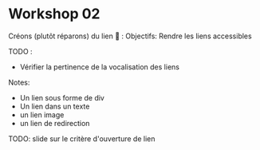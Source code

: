 <!-- .slide: class="exercice small" -->

# Workshop 02

Créons (plutôt réparons) du lien 🔗 : 
Objectifs: Rendre les liens accessibles

TODO :
- Vérifier la pertinence de la vocalisation des liens

Notes: 
- Un lien sous forme de div
- Un lien dans un texte
- un lien image
- un lien de redirection

TODO: slide sur le critère d'ouverture de lien 
